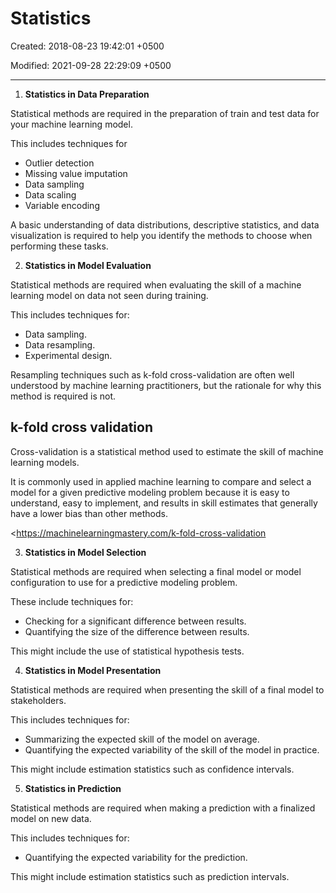 # Statistics

Created: 2018-08-23 19:42:01 +0500

Modified: 2021-09-28 22:29:09 +0500

---

1.  **Statistics in Data Preparation**

Statistical methods are required in the preparation of train and test data for your machine learning model.

This includes techniques for
-   Outlier detection
-   Missing value imputation
-   Data sampling
-   Data scaling
-   Variable encoding

A basic understanding of data distributions, descriptive statistics, and data visualization is required to help you identify the methods to choose when performing these tasks.

2.  **Statistics in Model Evaluation**

Statistical methods are required when evaluating the skill of a machine learning model on data not seen during training.

This includes techniques for:
-   Data sampling.
-   Data resampling.
-   Experimental design.

Resampling techniques such as k-fold cross-validation are often well understood by machine learning practitioners, but the rationale for why this method is required is not.

## k-fold cross validation

Cross-validation is a statistical method used to estimate the skill of machine learning models.

It is commonly used in applied machine learning to compare and select a model for a given predictive modeling problem because it is easy to understand, easy to implement, and results in skill estimates that generally have a lower bias than other methods.

<https://machinelearningmastery.com/k-fold-cross-validation

3.  **Statistics in Model Selection**

Statistical methods are required when selecting a final model or model configuration to use for a predictive modeling problem.

These include techniques for:
-   Checking for a significant difference between results.
-   Quantifying the size of the difference between results.

This might include the use of statistical hypothesis tests.

4.  **Statistics in Model Presentation**

Statistical methods are required when presenting the skill of a final model to stakeholders.

This includes techniques for:
-   Summarizing the expected skill of the model on average.
-   Quantifying the expected variability of the skill of the model in practice.

This might include estimation statistics such as confidence intervals.

5.  **Statistics in Prediction**

Statistical methods are required when making a prediction with a finalized model on new data.

This includes techniques for:
-   Quantifying the expected variability for the prediction.

This might include estimation statistics such as prediction intervals.
